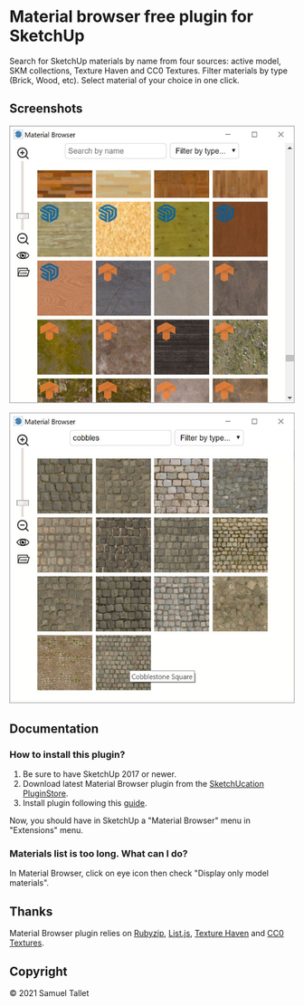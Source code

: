 # Material browser free plugin for SketchUp

Search for SketchUp materials by name from four sources: active model, SKM collections, Texture Haven and CC0 Textures. Filter materials by type (Brick, Wood, etc). Select material of your choice in one click.

Screenshots
-----------

![SketchUp Material Browser Plugin Screen #1](https://github.com/SamuelTS/SketchUp-Material-Browser-Plugin/raw/main/docs/screenshots/sketchup-material-browser-plugin-screenshot-one.jpg)

![SketchUp Material Browser Plugin Screen #2](https://github.com/SamuelTS/SketchUp-Material-Browser-Plugin/raw/main/docs/screenshots/sketchup-material-browser-plugin-screenshot-two.jpg)

Documentation
-------------

### How to install this plugin?

1. Be sure to have SketchUp 2017 or newer.
2. Download latest Material Browser plugin from the [SketchUcation PluginStore](https://sketchucation.com/plugin/2365-material_browser).
3. Install plugin following this [guide](https://www.youtube.com/watch?v=tyM5f81eRno).

Now, you should have in SketchUp a "Material Browser" menu in "Extensions" menu.

### Materials list is too long. What can I do?

In Material Browser, click on eye icon then check "Display only model materials".

Thanks
------

Material Browser plugin relies on [Rubyzip](https://github.com/rubyzip/rubyzip), [List.js](https://github.com/javve/list.js), [Texture Haven](https://github.com/gregzaal/Texture-Haven) and [CC0 Textures](https://cc0textures.com/).

Copyright
---------

© 2021 Samuel Tallet
